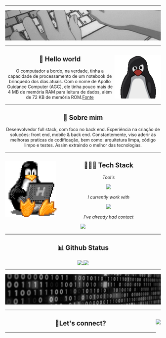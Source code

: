 <hr />
<div align="center">
  <img src="./assets/header.gif" />
</div>
<hr />
<div align="center">
  <img height="140" align="right" src="./assets/tux.gif" />
  <h2>🖖 Hello world</h2>
  <p>
    O computador a bordo, na verdade, tinha a capacidade de processamento de um
    notebook de brinquedo dos dias atuais. Com o nome de Apollo Guidance
    Computer (AGC), ele tinha pouco mais de 4 MB de memória RAM para leitura de
    dados, além de 72 KB de memória ROM.<a href="https://canalte.ch/cp2/p3d05"
      >Fonte</a
    >
  </p>
</div>
<hr />
<div align="center">
  <h2>🧐 Sobre mim</h2>
  <p>
    Desenvolvedor full stack, com foco no back end. Experiência na criação de
    soluções: front end, mobile & back end. Constantemente, viso aderir às
    melhoras praticas de codificação, bem como: arquitetura limpa, código limpo
    e testes. Assim extraindo o melhor das tecnologias.
  </p>
</div>
<hr />
<div align="center">
  <img height="180" align="left" src="./assets/tux-2.gif" />
  <h2>👨🏽‍💻 Tech Stack</h2>
  <div align="center">
    <p><i>Tool's</i></p>
    <a href="https://skillicons.dev">
      <img
        height="40em"
        src="https://skillicons.dev/icons?i=linux,figma,vscode,postman,docker,git,github,md"
      />
    </a>
  </div>
  <div align="center">
    <p><i>I currently work with</i></p>
    <a href="https://skillicons.dev">
      <img
        height="40em"
        src="https://skillicons.dev/icons?i=nodejs,mongodb,react,next,js,ts,tailwind,html,css"
      />
    </a>
  </div>
  <div align="center">
    <p><i>I've already had contact</i></p>
    <a href="https://skillicons.dev">
      <img
        height="40em"
        src="https://skillicons.dev/icons?i=c,python,dart,flutter,firebase,wordpress"
      />
    </a>
  </div>
</div>
<hr />
<div align="center">
  <h2>📊 Github Status</h2>
  <a href="https://github.com/gbrcoutinho/gbrcoutinho">
    <img
      height="200em"
      align="center"
      src="https://github-readme-stats-gbrcoutinho.vercel.app/api?username=gbrcoutinho&show=reviews,prs_merged&count_private=true&show_icons=true&theme=tokyonight&theme=transparent&bg_color=00000000&layout=compact"
    />
  </a>
  <a href="https://github.com/gbrcoutinho/gbrcoutinho">
    <img
      height="200em"
      align="center"
      src="https://github-readme-stats-gbrcoutinho.vercel.app/api/top-langs?username=gbrcoutinho&langs_count=10&count_private=true&show_icons=true&theme=tokyonight&theme=transparent&bg_color=00000000&layout=compact"
    />
  </a>
</div>
<hr />
<div align="center">
  <img src="./assets/footer.gif" />
</div>
<hr />
<div align="center">
  <img
    align="right"
    height="50"
    src="https://count.getloli.com/get/@gbrcoutinho.github.readme"
  />
  <h2>🔗Let's connect?</h2>
</div>
<hr />
